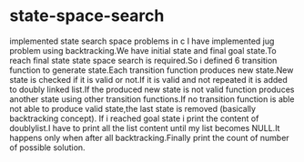 # state-space-search
implemented state search space problems in c
I have implemented jug problem using backtracking.We have initial state and final goal state.To reach final state state space search is required.So i defined 6 transition function to generate  state.Each transition function produces new state.New state is checked if it is valid or not.If it is valid and not repeated it is added to doubly linked list.If the produced new state is not valid function produces another state using other transition functions.If no transition function is able not able to produce valid state,the last state is removed (basically backtracking concept).
                                     If i reached goal state i print the content of doublylist.I have to print 
all the list content until my list becomes NULL.It happens only when after all backtracking.Finally print the count of number of possible solution.  
